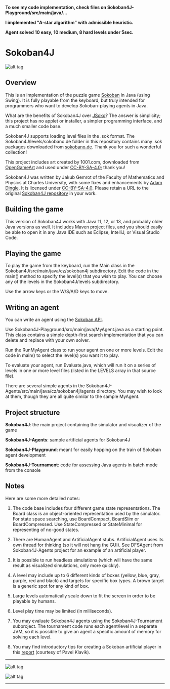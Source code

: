 **To see my code implementation, check files on Sokoban4J-Playground/src/main/java/...**

**I implemented "A-star algorithm" with admissible heuristic.**

**Agent solved 10 easy, 10 medium, 8 hard levels under 5sec.**


# Sokoban4J

![alt tag](https://github.com/kefik/Sokoban4J/raw/master/Sokoban4J/screenshot.png)

## Overview

This is an implementation of the puzzle game [Sokoban](https://en.wikipedia.org/wiki/Sokoban) in Java (using Swing).  It is fully playable from the keyboard, but truly intended for programmers who want to develop Sokoban-playing agents in Java.

What are the benefits of Sokoban4J over [JSoko](http://www.sokoban-online.de/jsoko.html)? The answer is simplicity; this project has no applet or installer, a simpler programming interface, and a much smaller code base.

Sokoban4J supports loading level files in the .sok format.  The Sokoban4J/levels/sokobano.de folder in this repository contains many .sok packages downloaded from [sokobano.de](http://sokobano.de/en/levels.php). Thank you for such a wonderful collection!

This project includes art created by 1001.com, downloaded from [OpenGameArt](http://opengameart.org/content/sokoban-pack) and used under [CC-BY-SA-4.0](https://creativecommons.org/licenses/by-sa/4.0/legalcode); thank you!

Sokoban4J was written by Jakub Gemrot of the Faculty of Mathematics and Physics at Charles University, with some fixes and enhancements by [Adam Dingle](https://ksvi.mff.cuni.cz/~dingle/).  It is licensed under [CC-BY-SA-4.0](https://creativecommons.org/licenses/by-sa/4.0/legalcode). Please retain a URL to the original [Sokoban4J repository](https://github.com/kefik/Sokoban4J) in your work.

## Building the game

This version of Sokoban4J works with Java 11, 12, or 13, and probably older Java versions as well.  It includes Maven project files, and you should easily be able to open it in any Java IDE such as Eclipse, IntelliJ, or Visual Studio Code.

## Playing the game

To play the game from the keyboard, run the Main class in the Sokoban4J/src/main/java/cz/sokoban4j subdirectory.  Edit the code in the main() method to specify the level(s) that you wish to play.  You can choose any of the levels in the Sokoban4J/levels subdirectory.

Use the arrow keys or the W/S/A/D keys to move.

## Writing an agent

You can write an agent using the [Sokoban API](https://ksvi.mff.cuni.cz/~dingle/2018/ai/sokoban_api.html).

Use Sokoban4J-Playground/src/main/java/MyAgent.java as a starting point.  This class contains a simple depth-first search implementation that you can delete and replace with your own solver.

Run the RunMyAgent class to run your agent on one or more levels.  Edit the code in main() to select the level(s) you want it to play.

To evaluate your agent, run Evaluate.java, which will run it on a series of levels in one or more level files (listed in the LEVELS array in that source file).

There are several simple agents in the Sokoban4J-Agents/src/main/java/cz/sokoban4j/agents directory.  You may wish to look at them, though they are all quite similar to the sample MyAgent.

## Project structure

**Sokoban4J**: the main project containing the simulator and visualizer of the game

**Sokoban4J-Agents**: sample artificial agents for Sokoban4J

**Sokoban4J-Playground**: meant for easily hopping on the train of Sokoban agent development

**Sokoban4J-Tournament**: code for assessing Java agents in batch mode from the console

## Notes

Here are some more detailed notes:

1. The code base includes four different game state representations.  The Board class is an object-oriented representation used by the simulator.  For state space searching, use BoardCompact, BoardSlim or BoardCompressed. Use StateCompressed or StateMinimal for representing of no-good states.

1. There are HumanAgent and ArtificialAgent stubs.  ArtificialAgent uses its own thread for thinking (so it will not hang the GUI). See DFSAgent from Sokoban4J-Agents project for an example of an artificial player.

1. It is possible to run headless simulations (which will have the same result as visualized simulations, only more quickly).

1. A level may include up to 6 different kinds of boxes (yellow, blue, gray, purple, red and black) and targets for specific box types. A brown target is a generic spot for any kind of box.

1. Large levels automatically scale down to fit the screen in order to be playable by humans.

1. Level play time may be limited (in milliseconds).

1. You may evaluate Sokoban4J agents using the Sokoban4J-Tournament subproject.  The tournament code runs each agent/level in a separate JVM, so it is possible to give an agent a specific amount of memory for solving each level.

1. You may find introductory tips for creating a Sokoban artificial player in this [report](http://pavel.klavik.cz/projekty/solver/solver.pdf) (courtesy of Pavel Klavík).

------------------------------------------------------------

![alt tag](https://github.com/kefik/Sokoban4J/raw/master/Sokoban4J/screenshot2.png)

![alt tag](https://github.com/kefik/Sokoban4J/raw/master/Sokoban4J/screenshot3.png)

------------------------------------------------------------
